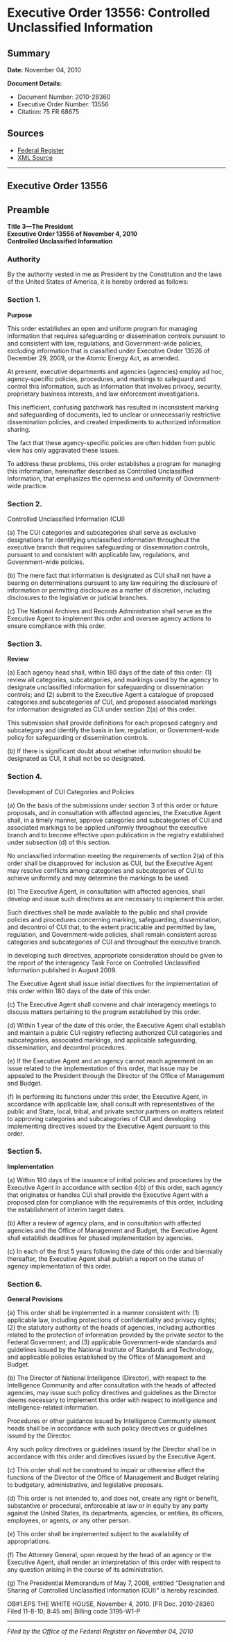 # Executive Order 13556: Controlled Unclassified Information

## Summary

**Date:** November 04, 2010

**Document Details:**
- Document Number: 2010-28360
- Executive Order Number: 13556
- Citation: 75 FR 68675

## Sources
- [Federal Register](https://www.federalregister.gov/documents/2010/11/09/2010-28360/controlled-unclassified-information)
- [XML Source](https://www.federalregister.gov/documents/full_text/xml/2010/11/09/2010-28360.xml)

---

## Executive Order 13556

## Preamble

**Title 3—The President**  
**Executive Order 13556 of November 4, 2010**  
**Controlled Unclassified Information**

### Authority

By the authority vested in me as President by the Constitution and the laws of the United States of America, it is hereby ordered as follows:
### Section 1.

**Purpose**

This order establishes an open and uniform program for managing information that requires safeguarding or dissemination controls pursuant to and consistent with law, regulations, and Government-wide policies, excluding information that is classified under Executive Order 13526 of December 29, 2009, or the Atomic Energy Act, as amended.

At present, executive departments and agencies (agencies) employ ad hoc, agency-specific policies, procedures, and markings to safeguard and control this information, such as information that involves privacy, security, proprietary business interests, and law enforcement investigations.

This inefficient, confusing patchwork has resulted in inconsistent marking and safeguarding of documents, led to unclear or unnecessarily restrictive dissemination policies, and created impediments to authorized information sharing.

The fact that these agency-specific policies are often hidden from public view has only aggravated these issues.

To address these problems, this order establishes a program for managing this information, hereinafter described as Controlled Unclassified Information, that emphasizes the openness and uniformity of Government-wide practice.
### Section 2.

Controlled Unclassified Information (CUI)

(a) The CUI categories and subcategories shall serve as exclusive designations for identifying unclassified information throughout the executive branch that requires safeguarding or dissemination controls, pursuant to and consistent with applicable law, regulations, and Government-wide policies.

(b) The mere fact that information is designated as CUI shall not have a bearing on determinations pursuant to any law requiring the disclosure of information or permitting disclosure as a matter of discretion, including disclosures to the legislative or judicial branches.

(c) The National Archives and Records Administration shall serve as the Executive Agent to implement this order and oversee agency actions to ensure compliance with this order.
### Section 3.

**Review**

(a) Each agency head shall, within 180 days of the date of this order:
    (1) review all categories, subcategories, and markings used by the agency to designate unclassified information for safeguarding or dissemination controls; and
    (2) submit to the Executive Agent a catalogue of proposed categories and subcategories of CUI, and proposed associated markings for information designated as CUI under section 2(a) of this order.

This submission shall provide definitions for each proposed category and subcategory and identify the basis in law, regulation, or Government-wide policy for safeguarding or dissemination controls.

(b) If there is significant doubt about whether information should be designated as CUI, it shall not be so designated.
### Section 4.

Development of CUI Categories and Policies

(a) On the basis of the submissions under section 3 of this order or future proposals, and in consultation with affected agencies, the Executive Agent shall, in a timely manner, approve categories and subcategories of CUI and associated markings to be applied uniformly throughout the executive branch and to become effective upon publication in the registry established under subsection (d) of this section.

No unclassified information meeting the requirements of section 2(a) of this order shall be disapproved for inclusion as CUI, but the Executive Agent may resolve conflicts among categories and subcategories of CUI to achieve uniformity and may determine the markings to be used.

(b) The Executive Agent, in consultation with affected agencies, shall develop and issue such directives as are necessary to implement this order.

Such directives shall be made available to the public and shall provide policies and procedures concerning marking, safeguarding, dissemination, and decontrol of CUI that, to the extent practicable and permitted by law, regulation, and Government-wide policies, shall remain consistent across categories and subcategories of CUI and throughout the executive branch.

In developing such directives, appropriate consideration should be given to the report of the interagency Task Force on Controlled Unclassified Information published in August 2009.

The Executive Agent shall issue initial directives for the implementation of this order within 180 days of the date of this order.

(c) The Executive Agent shall convene and chair interagency meetings to discuss matters pertaining to the program established by this order.

(d) Within 1 year of the date of this order, the Executive Agent shall establish and maintain a public CUI registry reflecting authorized CUI categories and subcategories, associated markings, and applicable safeguarding, dissemination, and decontrol procedures.

(e) If the Executive Agent and an agency cannot reach agreement on an issue related to the implementation of this order, that issue may be appealed to the President through the Director of the Office of Management and Budget.

(f) In performing its functions under this order, the Executive Agent, in accordance with applicable law, shall consult with representatives of the public and State, local, tribal, and private sector partners on matters related to approving categories and subcategories of CUI and developing implementing directives issued by the Executive Agent pursuant to this order.
### Section 5.

**Implementation**

(a) Within 180 days of the issuance of initial policies and procedures by the Executive Agent in accordance with section 4(b) of this order, each agency that originates or handles CUI shall provide the Executive Agent with a proposed plan for compliance with the requirements of this order, including the establishment of interim target dates.

(b) After a review of agency plans, and in consultation with affected agencies and the Office of Management and Budget, the Executive Agent shall establish deadlines for phased implementation by agencies.

(c) In each of the first 5 years following the date of this order and biennially thereafter, the Executive Agent shall publish a report on the status of agency implementation of this order.
### Section 6.

**General Provisions**

(a) This order shall be implemented in a manner consistent with:
    (1) applicable law, including protections of confidentiality and privacy rights;
    (2) the statutory authority of the heads of agencies, including authorities related to the protection of information provided by the private sector to the Federal Government; and
    (3) applicable Government-wide standards and guidelines issued by the National Institute of Standards and Technology, and applicable policies established by the Office of Management and Budget.

(b) The Director of National Intelligence (Director), with respect to the Intelligence Community and after consultation with the heads of affected agencies, may issue such policy directives and guidelines as the Director deems necessary to implement this order with respect to intelligence and intelligence-related information.

Procedures or other guidance issued by Intelligence Community element heads shall be in accordance with such policy directives or guidelines issued by the Director.

Any such policy directives or guidelines issued by the Director shall be in accordance with this order and directives issued by the Executive Agent.

(c) This order shall not be construed to impair or otherwise affect the functions of the Director of the Office of Management and Budget relating to budgetary, administrative, and legislative proposals.

(d) This order is not intended to, and does not, create any right or benefit, substantive or procedural, enforceable at law or in equity by any party against the United States, its departments, agencies, or entities, its officers, employees, or agents, or any other person.

(e) This order shall be implemented subject to the availability of appropriations.

(f) The Attorney General, upon request by the head of an agency or the Executive Agent, shall render an interpretation of this order with respect to any question arising in the course of its administration.

(g) The Presidential Memorandum of May 7, 2008, entitled “Designation and Sharing of Controlled Unclassified Information (CUI)” is hereby rescinded.

OB#1.EPS
THE WHITE HOUSE,
November 4, 2010.
[FR Doc. 2010-28360
Filed 11-8-10; 8:45 am]
Billing code 3195-W1-P

---

*Filed by the Office of the Federal Register on November 04, 2010*
